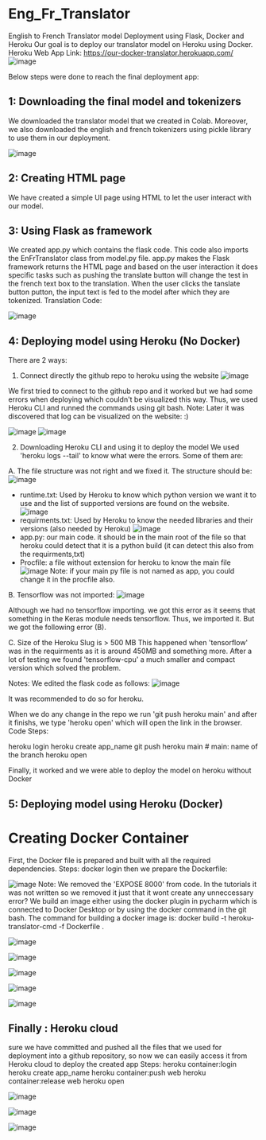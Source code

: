 # Eng_Fr_Translator
English to French Translator model Deployment using Flask, Docker and Heroku
Our goal is to deploy our translator model on Heroku using Docker.
Heroku Web App Link: https://our-docker-translator.herokuapp.com/
![image](https://user-images.githubusercontent.com/75530842/194746157-926dda4c-77d1-4f22-86ea-aabca7696852.png)

Below steps were done to reach the final deployment app:
## 1: Downloading the final model and tokenizers
We downloaded the translator model that we created in Colab. Moreover, we also downloaded the english and french tokenizers using pickle library to use them in our deployment. 

![image](https://user-images.githubusercontent.com/75530842/194746400-96c44223-1b26-4307-aef4-962117378395.png)

## 2: Creating HTML page
We have created a simple UI page using HTML to let the user interact with our model.

## 3: Using Flask as framework
We created app.py which contains the flask code. This code also imports the EnFrTranslator class from model.py file.
app.py makes the Flask framework returns the HTML page and based on the user interaction it does specific tasks such as pushing the translate button will change the test in the french text box to the translation. 
When the user clicks the tanslate button putton, the input text is fed to the model after which they are tokenized. 
Translation Code:

![image](https://user-images.githubusercontent.com/75530842/194747173-4ee0c033-ddec-4c63-bff8-089b69585574.png)


## 4: Deploying model using Heroku (No Docker)
There are 2 ways:
1) Connect directly the github repo to heroku using the website
![image](https://user-images.githubusercontent.com/75530842/194746016-3d48d800-8e9c-4172-b4a3-28ff94edc82f.png)

We first tried to connect to the github repo and it worked but we had some errors when deploying which couldn't be visualized this way. Thus, we used Heroku CLI and runned the commands using git bash.
Note: Later it was discovered that log can be visualized on the website: :)

![image](https://user-images.githubusercontent.com/75530842/194747319-23633e06-f001-4efb-b6df-b337ade7cf93.png)
![image](https://user-images.githubusercontent.com/75530842/194747343-6474991d-2207-493a-8b20-f2f9d947e3fc.png)

2) Downloading Heroku CLI and using it to deploy the model
We used 'heroku logs --tail' to know what were the errors. Some of them are:

A. The file structure was not right and we fixed it.
The structure should be:
![image](https://user-images.githubusercontent.com/75530842/194516888-235c3f91-201d-4993-b224-15e5a71ee705.png)
- runtime.txt: Used by Heroku to know which python version we want it to use and the list of supported versions are found on the website.
![image](https://user-images.githubusercontent.com/75530842/194517148-0c4c57c8-3dca-4662-a871-a7effaa9afed.png)
- requirments.txt: Used by Heroku to know the needed libraries and their versions (also needed by Heroku)
![image](https://user-images.githubusercontent.com/75530842/194517474-6d59c34a-1cd6-43a9-8416-080170107910.png)
- app.py: our main code. it should be in the main root of the file so that heroku could detect that it is a python build (it can detect this also from the requirments,txt)
- Procfile: a file without extension for heroku to know the main file
![image](https://user-images.githubusercontent.com/75530842/194517915-834bf512-e745-462a-8c6f-24a5ef7919e5.png)
Note: if your main py file is not named as app, you could change it in the procfile also.

B. Tensorflow was not imported:
![image](https://user-images.githubusercontent.com/75530842/194747398-fe210b85-5dde-4289-9fd3-03f96e838f11.png)

Although we had no tensorflow importing. we got this error as it seems that something in the Keras module needs tensorflow. Thus, we imported it. But we got the following error (B).

C. Size of the Heroku Slug is > 500 MB
This happened when 'tensorflow' was in the requirments as it is around 450MB and something more. After a lot of testing we found 'tensorflow-cpu' a much smaller and compact version which solved the problem.

Notes: We edited the flask code as follows:
![image](https://user-images.githubusercontent.com/75530842/194748805-224f377d-5b0a-45df-a9ab-443d343cb328.png)

It was recommended to do so for heroku. 

When we do any change in the repo we run 'git push heroku main' and after it finishs, we type 'heroku open' which will open the link in the browser. 
Code Steps:

heroku login
heroku create app_name
git push heroku main # main: name of the branch
heroku open

Finally, it worked and we were able to deploy the model on heroku without Docker

## 5: Deploying model using Heroku (Docker)

# Creating Docker Container
First, the Docker file is prepared and built with all the required dependencies.
Steps:
docker login
then we prepare the Dockerfile:

![image](https://user-images.githubusercontent.com/75530842/194549461-19f449df-841c-43b1-a388-b71119b53a43.png)
Note: We removed the 'EXPOSE 8000' from code. In the tutorials it was not written so we removed it just that it wont create any unneccessary error? 
We build an image either using the docker plugin in pycharm which is connected to Docker Desktop or by using the docker command in the git bash. The command for building a docker image is:  docker build -t heroku-translator-cmd -f Dockerfile .

![image](https://user-images.githubusercontent.com/75530842/194709746-a7615080-ee00-488b-af26-9c7b6fd7694a.png)

![image](https://user-images.githubusercontent.com/75530842/194709756-1d39d1d8-78ac-4687-ad05-88f78b483c03.png)

![image](https://user-images.githubusercontent.com/75530842/194709775-d3faf236-8bf0-4cf4-85b3-d8f133afd658.png)

![image](https://user-images.githubusercontent.com/75530842/194710296-6fd951c2-b84e-4d57-ba0a-bdc98845b7da.png)

![image](https://user-images.githubusercontent.com/75530842/194710406-26a990fa-b3f3-404b-8bce-b0cf68c7daa8.png)




## Finally : Heroku cloud
sure we have committed and pushed all the files that we used for deployment into a github repository, so now we can easily access it from Heroku cloud to deploy the created app 
Steps:
heroku container:login
heroku create app_name
heroku container:push web
heroku container:release web
heroku open

![image](https://user-images.githubusercontent.com/75530842/194748729-cb6fb412-2ca3-4035-b3c6-b7d3b680bef1.png)

![image](https://user-images.githubusercontent.com/75530842/194748748-25b69eb4-b25b-4773-b613-4c29ee6c2d8c.png)

![image](https://user-images.githubusercontent.com/75530842/194748757-ad1f1459-37ff-4595-b0e3-6904a80558a5.png)

